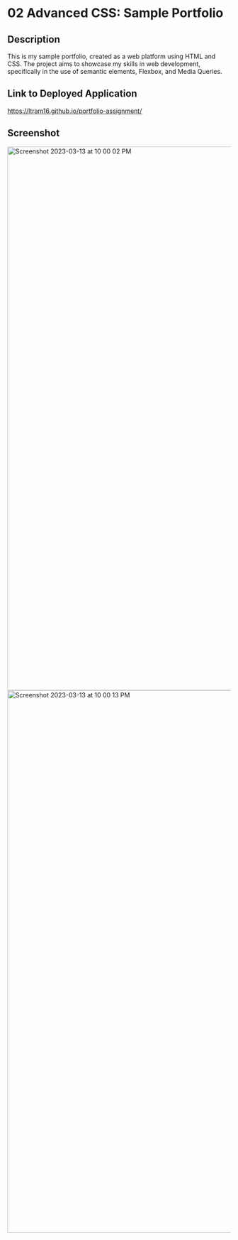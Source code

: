 # 02 Advanced CSS: Sample Portfolio

## Description

This is my sample portfolio, created as a web platform using HTML and CSS. The project aims to showcase my skills in web development, specifically in the use of semantic elements, Flexbox, and Media Queries.


## Link to Deployed Application

https://ltram16.github.io/portfolio-assignment/

## Screenshot

<img width="1225" alt="Screenshot 2023-03-13 at 10 00 02 PM" src="https://user-images.githubusercontent.com/119918403/224898081-8620a362-7a3e-429c-97aa-4332c549bc56.png">
<img width="1222" alt="Screenshot 2023-03-13 at 10 00 13 PM" src="https://user-images.githubusercontent.com/119918403/224898090-7d1eb08c-3384-40bc-a671-9ecbc0a82618.png">
